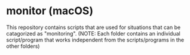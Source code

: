 # monitor (macOS)
This repository contains scripts that are used for situations that can be catagorized as "monitoring". (NOTE: Each folder contains an individual script/program that works independent from the scripts/programs in the other folders)
